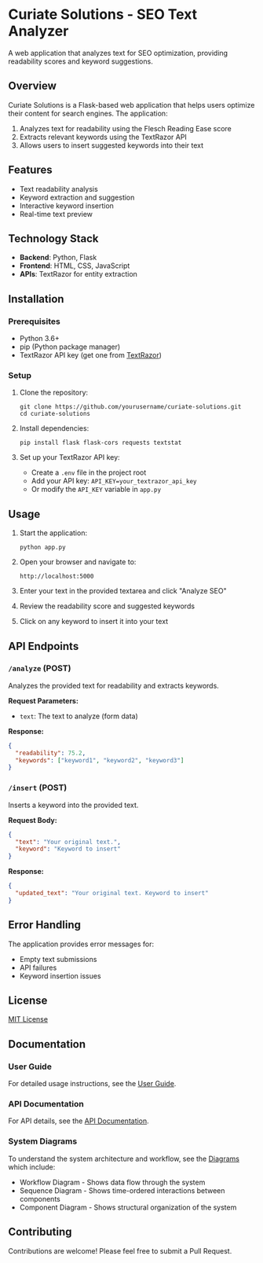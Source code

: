 # Curiate Solutions - SEO Text Analyzer

A web application that analyzes text for SEO optimization, providing readability scores and keyword suggestions.

## Overview

Curiate Solutions is a Flask-based web application that helps users optimize their content for search engines. The application:

1. Analyzes text for readability using the Flesch Reading Ease score
2. Extracts relevant keywords using the TextRazor API
3. Allows users to insert suggested keywords into their text

## Features

- Text readability analysis
- Keyword extraction and suggestion
- Interactive keyword insertion
- Real-time text preview

## Technology Stack

- **Backend**: Python, Flask
- **Frontend**: HTML, CSS, JavaScript
- **APIs**: TextRazor for entity extraction

## Installation

### Prerequisites

- Python 3.6+
- pip (Python package manager)
- TextRazor API key (get one from [TextRazor](https://www.textrazor.com/))

### Setup

1. Clone the repository:
   ```
   git clone https://github.com/yourusername/curiate-solutions.git
   cd curiate-solutions
   ```

2. Install dependencies:
   ```
   pip install flask flask-cors requests textstat
   ```

3. Set up your TextRazor API key:
   - Create a `.env` file in the project root
   - Add your API key: `API_KEY=your_textrazor_api_key`
   - Or modify the `API_KEY` variable in `app.py`

## Usage

1. Start the application:
   ```
   python app.py
   ```

2. Open your browser and navigate to:
   ```
   http://localhost:5000
   ```

3. Enter your text in the provided textarea and click "Analyze SEO"

4. Review the readability score and suggested keywords

5. Click on any keyword to insert it into your text

## API Endpoints

### `/analyze` (POST)

Analyzes the provided text for readability and extracts keywords.

**Request Parameters:**
- `text`: The text to analyze (form data)

**Response:**
```json
{
  "readability": 75.2,
  "keywords": ["keyword1", "keyword2", "keyword3"]
}
```

### `/insert` (POST)

Inserts a keyword into the provided text.

**Request Body:**
```json
{
  "text": "Your original text.",
  "keyword": "Keyword to insert"
}
```

**Response:**
```json
{
  "updated_text": "Your original text. Keyword to insert"
}
```

## Error Handling

The application provides error messages for:
- Empty text submissions
- API failures
- Keyword insertion issues

## License

[MIT License](LICENSE)

## Documentation

### User Guide

For detailed usage instructions, see the [User Guide](docs/USER_GUIDE.md).

### API Documentation

For API details, see the [API Documentation](docs/API.md).

### System Diagrams

To understand the system architecture and workflow, see the [Diagrams](docs/DIAGRAMS.md) which include:
- Workflow Diagram - Shows data flow through the system
- Sequence Diagram - Shows time-ordered interactions between components
- Component Diagram - Shows structural organization of the system

## Contributing

Contributions are welcome! Please feel free to submit a Pull Request.
